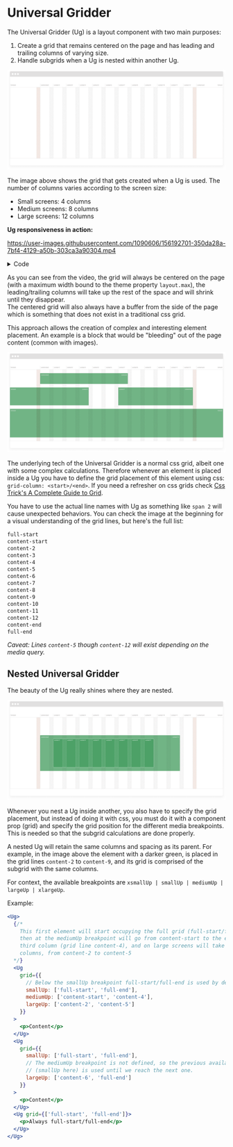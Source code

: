 # Universal Gridder

The Universal Gridder (Ug) is a layout component with two main purposes:

1. Create a grid that remains centered on the page and has leading and trailing columns of varying size.
2. Handle subgrids when a Ug is nested within another Ug.

![Universal Gridder grid definition](./media/grid.png)

The image above shows the grid that gets created when a Ug is used. The number of columns varies according to the screen size:
- Small screens: 4 columns
- Medium screens: 8 columns
- Large screens: 12 columns

**Ug responsiveness in action:**  

https://user-images.githubusercontent.com/1090606/156192701-350da28a-7bf4-4129-a50b-303ca3a90304.mp4

<details>
  <summary>Code</summary>

```js
const ExampleUg = styled(Ug)`
  margin-top: 5rem;

  > p {
    overflow: hidden;
    padding: 5rem 0;
    text-align: center;
    background: blanchedalmond;
  }

  .leading {
    grid-column: full-start/content-start;
  }

  .gridder {
    grid-column: content-start/content-end;
    background: aliceblue;
  }

  .trailing {
    grid-column: content-end/full-end;
  }
`;

<ExampleUg>
  <p className='leading'>Leading Column</p>
  <p className='gridder'>Universal Gridder</p>
  <p className='trailing'>Trailing Column</p>
</ExampleUg>
```
</details>

As you can see from the video, the grid will always be centered on the page (with a maximum width bound to the theme property `layout.max`), the leading/trailing columns will take up the rest of the space and will shrink until they disappear.  
The centered grid will also always have a buffer from the side of the page which is something that does not exist in a traditional css grid.

This approach allows the creation of complex and interesting element placement. An example is a block that would be "bleeding" out of the page content (common with images).

![Elements in a Universal Gridder](./media/components.png)

The underlying tech of the Universal Gridder is a normal css grid, albeit one with some complex calculations.
Therefore whenever an element is placed inside a Ug you have to define the grid placement of this element using css: `grid-column: <start>/<end>`. If you need a refresher on css grids check [Css Trick's A Complete Guide to Grid](https://css-tricks.com/snippets/css/complete-guide-grid/).

You have to use the actual line names with Ug as something like `span 2` will cause unexpected behaviors.
You can check the image at the beginning for a visual understanding of the grid lines, but here's the full list:
```
full-start
content-start
content-2
content-3
content-4
content-5
content-6
content-7
content-8
content-9
content-10
content-11
content-12
content-end
full-end
```

_Caveat: Lines `content-5` though `content-12` will exist depending on the media query._

## Nested Universal Gridder

The beauty of the Ug really shines where they are nested.

![Nested Universal Gridder](./media/nested.png)

Whenever you nest a Ug inside another, you also have to specify the grid placement, but instead of doing it with css, you must do it with a component prop (grid) and specify the grid position for the different media breakpoints. This is needed so that the subgrid calculations are done properly.  

A nested Ug will retain the same columns and spacing as its parent. For example, in the image above the element with a darker green, is placed in the grid lines `content-2` to `content-9`, and its grid is comprised of the subgrid with the same columns.

For context, the available breakpoints are `xsmallUp | smallUp | mediumUp | largeUp | xlargeUp`.

Example:
```jsx
<Ug>
  {/*
    This first element will start occupying the full grid (full-start/full-end),
    then at the mediumUp breakpoint will go from content-start to the end of the
    third column (grid line content-4), and on large screens will take up 3
    columns, from content-2 to content-5
  */}
  <Ug
    grid={{
      // Below the smallUp breakpoint full-start/full-end is used by default.
      smallUp: ['full-start', 'full-end'],
      mediumUp: ['content-start', 'content-4'],
      largeUp: ['content-2', 'content-5']
    }}
  >
    <p>Content</p>
  </Ug>
  <Ug
    grid={{
      smallUp: ['full-start', 'full-end'],
      // The mediumUp breakpoint is not defined, so the previous available one
      // (smallUp here) is used until we reach the next one.
      largeUp: ['content-6', 'full-end']
    }}
  >
    <p>Content</p>
  </Ug>
  <Ug grid={['full-start', 'full-end']}>
    <p>Always full-start/full-end</p>
  </Ug>
</Ug>
```
